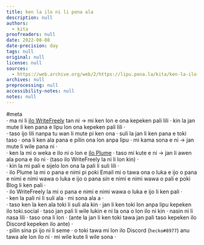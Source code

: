 ```yaml
---
title: ken la ilo ni li pona ala
description: null
authors:
  - kita
proofreaders: null
date: 2022-08-08
date-precision: day
tags: null
original: null
license: null
sources:
  - https://web.archive.org/web/2/https://lipu.pona.la/kita/ken-la-ilo-ni-li-pona-ala
archives: null
preprocessing: null
accessibility-notes: null
notes: null
---
```


\#meta  
· ma ni li [ilo WriteFreely](https://writefreely.org/) tan ni → mi ken lon e ona kepeken pali lili · kin la jan mute li ken pana e lipu lon ona kepeken pali lili · <!--more-->  
· taso ijo lili nanpa tu wan li mute pi ken ona · suli la jan li ken pana e toki taso · ona li ken ala pana e pilin ona lon anpa lipu · mi kama sona e ni → jan mute li wile pana ni ·  
· ken la mi o weka e ilo ni o lon e [ilo Plume](https://joinplu.me/) · taso mi kute e ni → jan li awen ala pona e ilo ni · (taso ilo WriteFreely la ni li lon kin) ·  
· kin la mi pali e sijelo lon ona la pali li suli lili ·  
  · ilo Plume la mi o pana e nimi pi poki Email mi o tawa ona o luka e ijo o pana e nimi e nimi wawa o luka e ijo o pana *sin* e nimi e nimi wawa o pali e poki Blog li ken pali ·  
  · ilo WriteFreely la mi o pana e nimi e nimi wawa o luka e ijo li ken pali ·  
· ken la pali ni li suli ala · mi sona ala a ·  
· taso ken la ken ala toki li suli ala kin · jan li ken toki lon anpa lipu kepeken ilo toki.social · taso jan pali li wile lukin e ni la ona o lon ilo ni kin · nasin ni li nasa lili · taso ona li lon · (ante la jan li ken toki tawa jan pali taso kepeken ilo Discord kepeken ilo ante) ·  
· pilin sina pi ijo ni li seme · o toki tawa mi lon ilo Discord (`hecko#8977`) anu tawa ale lon ilo ni · mi wile kute li wile sona ·
